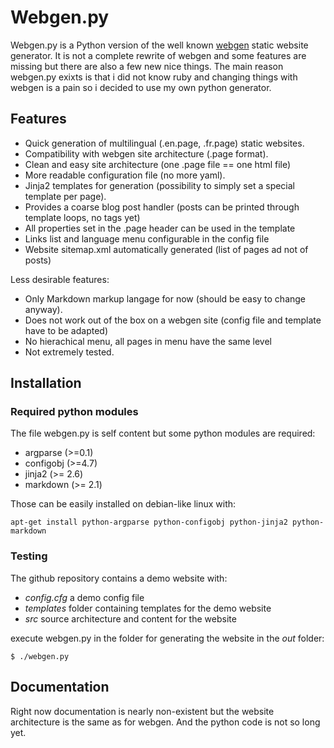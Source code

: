Webgen.py
=========

Webgen.py is a Python version of the well known [webgen](http://webgen.rubyforge.org/) static website generator. It is not a complete rewrite of webgen and some features are missing but there are also a few new nice things. The main reason webgen.py exixts is that i did not know ruby and changing things with webgen is a pain so i decided to use my own python generator.

## Features

* Quick generation of multilingual (.en.page, .fr.page) static websites.
* Compatibility with webgen site architecture (.page format).
* Clean and easy site architecture (one .page file == one html file)
* More readable configuration file (no more yaml).
* Jinja2 templates for generation (possibility to simply set a special template per page).
* Provides a coarse blog post handler (posts can be printed through template loops, no tags yet)
* All properties set in the .page header can be used in the template
* Links list and language menu configurable in the config file
* Website sitemap.xml automatically generated (list of pages ad not of posts)


Less desirable features:

* Only Markdown markup langage for now (should be easy to change anyway).
* Does not work out of the box on a webgen site (config file and template have to be adapted)
* No hierachical menu, all pages in menu have the same level 
* Not extremely tested.

## Installation

### Required python modules
The file webgen.py is self content but some python modules are required:

* argparse (>=0.1)
* configobj (>=4.7)
* jinja2 (>= 2.6)
* markdown (>= 2.1)

Those can be easily installed on debian-like linux with:

	apt-get install python-argparse python-configobj python-jinja2 python-markdown
	
	
### Testing

The github repository contains a demo website with:

* *config.cfg* a demo config file
* *templates* folder containing templates for the demo website
* *src* source architecture and content for the website

execute webgen.py in the folder for generating the website in the *out* folder:

	$ ./webgen.py
	
## Documentation

Right now documentation is nearly non-existent but the website architecture is the same as for webgen. And the python code is not so long yet.

	
	

